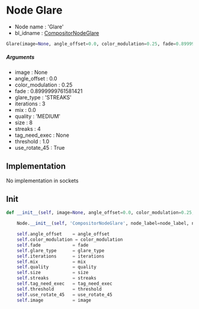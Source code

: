 # Node Glare

- Node name : 'Glare'
- bl_idname : [CompositorNodeGlare](https://docs.blender.org/api/current/bpy.types.CompositorNodeGlare.html)


``` python
Glare(image=None, angle_offset=0.0, color_modulation=0.25, fade=0.8999999761581421, glare_type='STREAKS', iterations=3, mix=0.0, quality='MEDIUM', size=8, streaks=4, tag_need_exec=None, threshold=1.0, use_rotate_45=True, node_label=None, node_color=None)
```
##### Arguments

- image : None
- angle_offset : 0.0
- color_modulation : 0.25
- fade : 0.8999999761581421
- glare_type : 'STREAKS'
- iterations : 3
- mix : 0.0
- quality : 'MEDIUM'
- size : 8
- streaks : 4
- tag_need_exec : None
- threshold : 1.0
- use_rotate_45 : True

## Implementation

No implementation in sockets

## Init

``` python
def __init__(self, image=None, angle_offset=0.0, color_modulation=0.25, fade=0.8999999761581421, glare_type='STREAKS', iterations=3, mix=0.0, quality='MEDIUM', size=8, streaks=4, tag_need_exec=None, threshold=1.0, use_rotate_45=True, node_label=None, node_color=None):

    Node.__init__(self, 'CompositorNodeGlare', node_label=node_label, node_color=node_color)

    self.angle_offset    = angle_offset
    self.color_modulation = color_modulation
    self.fade            = fade
    self.glare_type      = glare_type
    self.iterations      = iterations
    self.mix             = mix
    self.quality         = quality
    self.size            = size
    self.streaks         = streaks
    self.tag_need_exec   = tag_need_exec
    self.threshold       = threshold
    self.use_rotate_45   = use_rotate_45
    self.image           = image
```
